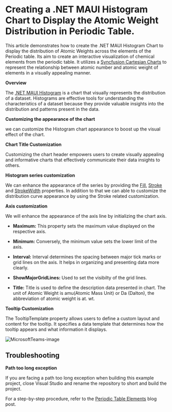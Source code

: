# Creating a .NET MAUI Histogram Chart to Display the Atomic Weight Distribution in Periodic Table.
This article demonstrates how to create the .NET MAUI Histogram Chart to display the distribution of Atomic Weights across the elements of the Periodic table.
Its aim to  create an interactive visualization of chemical elements from the periodic table. It utilizes a [Syncfusion Cartesian Charts](https://www.syncfusion.com/maui-controls/maui-cartesian-charts) to represent the relationship between atomic number and atomic weight of elements in a visually appealing manner.

**Overview**

The [.NET MAUI Histogram](https://www.syncfusion.com/maui-controls/maui-cartesian-charts/chart-types/maui-histogram-chart) is a chart that visually represents the distribution of a dataset. Histograms are effective tools for understanding the characteristics of a dataset because they provide valuable insights into the distribution and patterns present in the data.

**Customizing the appearance of the chart**

we can customize the Histogram chart appearance to boost up the visual effect of the chart. 

**Chart Title Customization** 

Customizing the chart header empowers users to create visually appealing and informative charts that effectively communicate their data insights to others. 

**Histogram series customization** 

We can enhance the appearance of the series by providing the [Fill](https://help.syncfusion.com/cr/maui/Syncfusion.Maui.Charts.ChartSeries.html#Syncfusion_Maui_Charts_ChartSeries_Fill), [Stroke](https://help.syncfusion.com/cr/maui/Syncfusion.Maui.Charts.HistogramSeries.html#Syncfusion_Maui_Charts_HistogramSeries_Stroke) and  [StrokeWidth](https://help.syncfusion.com/cr/maui/Syncfusion.Maui.Charts.XYDataSeries.html#Syncfusion_Maui_Charts_XYDataSeries_StrokeWidth) properties. 
In addition to that we can able to customize the distribution curve appearance by using the Stroke related customization. 

**Axis customization** 

We will enhance the appearance of the axis line by initializing the chart axis. 

- **Maximum:** This property sets the maximum value displayed on the respective axis. 

- **Minimum:** Conversely, the minimum value sets the lower limit of the axis.

- **Interval:** Interval determines the spacing between major tick marks or grid lines on the axis. It helps in organizing and presenting data more clearly. 

- **ShowMajorGridLines:** Used to set the visibilty of the grid lines. 

- **Title:** Title is used to define the description data presented in chart. The unit of Atomic Weight is amu(Atomic Mass Unit) or Da (Dalton), the abbreviation of atomic weight is at. wt.


**Tooltip Customization**

The TooltipTemplate property allows users to define a custom layout and content for the tooltip. It specifies a data template that determines how the tooltip appears and what information it displays. 

![MicrosoftTeams-image](https://github.com/SyncfusionExamples/Creating-a-DOTNET-MAUI-Histogram-Chart-to-Display-the-Atomic-Weight-Distribution-in-Periodic-Table/assets/113962276/00734f40-f281-4f70-b9a2-a35d05106e05)

## Troubleshooting

**Path too long exception**

If you are facing a path too long exception when building this example project, close Visual Studio and rename the repository to short and build the project.

For a step-by-step procedure, refer to the [Periodic Table Elements]() blog post.
